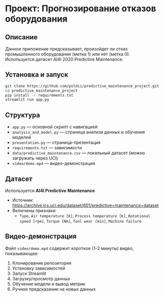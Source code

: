 # Проект: Прогнозирование отказов оборудования

## Описание
Данное приложение предсказывает, произойдет ли отказ промышленного оборудования (метка 1) или нет (метка 0). 
Используется датасет AI4I 2020 Predictive Maintenance.

## Установка и запуск
```bash
git clone https://github.com/poldii/predictive_maintenance_project.git
cd predictive_maintenance_project
pip install -r requirements.txt
streamlit run app.py
```

## Структура
- `app.py` — основной скрипт с навигацией  
- `analysis_and_model.py` — страница анализа данных и обучения моделей  
- `presentation.py` — страница-презентация   
- `requirements.txt` — зависимости  
- `data/predictive_maintenance.csv` — локальный датасет (можно загружать через UCI)  
- `video/demo.mp4` — видео-демонстрация 

## Датасет
Используется **AI4I Predictive Maintenance**  
- Источник: https://archive.ics.uci.edu/dataset/601/predictive+maintenance+dataset  
- Включены признаки:  
  - `Type`, `Air temperature [K]`, `Process temperature [K]`, `Rotational speed [rpm]`, `Torque [Nm]`, `Tool wear [min]`, `Machine failure`  

## Видео-демонстрация
Файл `video/demo.mp4` содержит короткое (1–2 минуты) видео, показывающее:
1. Клонирование репозитория  
2. Установку зависимостей  
3. Запуск Streamlit  
4. Загрузку/просмотр данных  
5. Обучение модели и вывод метрик  
6. Ручное предсказание на новых данных
